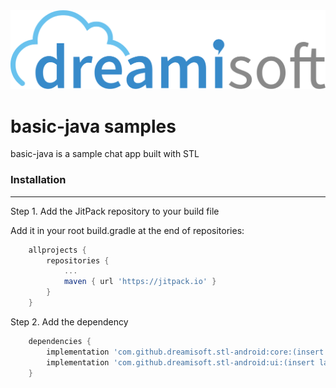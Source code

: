 <img src="screenshots/logo_dreami.png" alt="STL samples" width="1024" />

# basic-java samples

basic-java is a sample chat app built with STL

### Installation
---------------------
Step 1. Add the JitPack repository to your build file

Add it in your root build.gradle at the end of repositories:

```gradle
	allprojects {
		repositories {
			...
			maven { url 'https://jitpack.io' }
		}
	}
```
	

Step 2. Add the dependency

```gradle
	dependencies {
        implementation 'com.github.dreamisoft.stl-android:core:(insert latest version)'
        implementation 'com.github.dreamisoft.stl-android:ui:(insert latest version)'
	}
```
